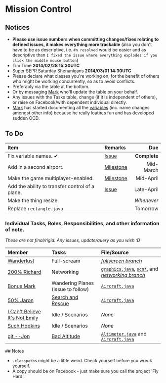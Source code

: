 Mission Control
========

## Notices

* __Please use issue numbers when committing changes/fixes relating to defined issues, it makes everything more trackable__ (also you don't have to be as descriptive, i.e. `#n resolved` would be easier and as descriptive than `I fixed the issue where everything explodes if you click the middle mouse button`)
* Tim Time __2014/02/28 15:30UTC__
* Super SEPR Saturday Shenanigans __2014/03/01 14:30UTC__ 
* Please declare what classes you're working on, for the benefit of others who might be working concurrently, so as to avoid conflicts.
 * Preferably via the table at the bottom.
 * Or by messaging [Mark](http://github.com/MWUK) who'll update the table on your behalf.
* Any issues with the Tasks table, change (if it is independent of others), or raise on Facebook/with dependent individual directly.
* [Mark](https://github.com/MWUK) has started documenting all the [variables](https://github.com/MWUK/Fly-Hard/wiki/Variables) (inc. name changes amongst other info) because he really loathes fun and has developed sudden OCD.

## To Do

| Item | Remarks | Due |
|:-----|:--------|----:|
| Fix variable names. ✔ | [Issue](https://github.com/mwuk/fly-hard/issues/2) | __Complete__ |
| Add in a second airport. | [Milestone](https://github.com/MWUK/Fly-Hard/issues?milestone=2&page=1&sort=created&state=open) | Mid-March |
| Make the game multiplayer-enabled. | [Milestone](https://github.com/MWUK/Fly-Hard/issues?direction=asc&milestone=3&page=1&sort=created&state=open)| Mid-April |
| Add the ability to transfer control of a plane. | [Issue](https://github.com/MWUK/Fly-Hard/issues/5) | Late-April |
| Make the thing resize. |  | _Whenever_ |
| Replace `rectangle.java` | | Tomorrow |

### Individual Tasks, Roles, Responsibilities, and other information of note.

_These are not final/rigid. Any issues, update/query as you wish :D_

| Member | Tasks | File/Source |
|:-------|:-----|:------------|
| [Wanderlust](http://github.com/a-random-oracle) | Full-scream | [_fullscreen branch_](https://github.com/MWUK/Fly-Hard/tree/fullscreen) |
| [200% Richard](http://github.com/RMCKirby) | Networking | [`graphics.java`](https://github.com/MWUK/Fly-Hard/blob/master/BTC/src/lib/jog/graphics.java), [`scn*`](https://github.com/MWUK/Fly-Hard/tree/master/BTC/src/scn), and [_networking branch_](https://github.com/MWUK/Fly-Hard/tree/networking) |
| [Bonus Mark](http://github.com/MWUK) | Wandering Planes (issue to follow) |  [`Aircraft.java`](https://github.com/MWUK/Fly-Hard/blob/master/BTC/src/scn/Aircraft.java) |
| [50% Jaron](http://github.com/JaronAli) | [Search and Rescue](https://github.com/MWUK/FlyHard/issues/10) | [`Aircraft.java`](https://github.com/MWUK/Fly-Hard/blob/master/BTC/src/scn/Aircraft.java) |
| [I Can't Believe It's Not Emily](http://github.com/Emily-Hall) | Idle / Scenarios | _None_ |
| [Such Hopkins](http://github.com/Salvner) | Idle / Scenarios | _None_ |
| [git --Jon](http://github.com/Lixquid) | [Bad Altitude](https://github.com/MWUK/Fly-Hard/issues/9) | [`Altimeter.java`](https://github.com/MWUK/Fly-Hard/blob/0e9ae302e57ee77d547914c5dab11ea7e280b2ab/BTC/src/cls/Altimeter.java) and [`Aircraft.java`](https://github.com/MWUK/Fly-Hard/blob/master/BTC/src/scn/Aircraft.java) |

## Notes

* `.classpath`s might be a little weird. Check yourself before you wreck yourself. 
 * A copy should be on Facebook - just make sure you call the project 'Fly Hard'.
